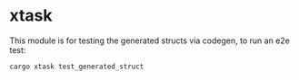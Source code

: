 # xtask

This module is for testing the generated structs via codegen, to run an e2e test:

```sh
cargo xtask test_generated_struct
```
